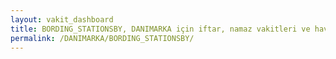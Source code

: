 ```yaml
---
layout: vakit_dashboard
title: BORDING_STATIONSBY, DANIMARKA için iftar, namaz vakitleri ve hava durumu - ilçe/eyalet seç
permalink: /DANIMARKA/BORDING_STATIONSBY/
---
```


<script type="text/javascript">
  var GLOBAL_COUNTRY = 'DANIMARKA';
  var GLOBAL_CITY = 'BORDING_STATIONSBY';
  var GLOBAL_STATE = '';
  var lat = 72;
  var lon = 21;
</script>
